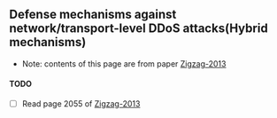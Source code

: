 ﻿Defense mechanisms against network/transport-level DDoS attacks(Hybrid mechanisms)
---

- Note: contents of this page are from paper [Zigzag-2013](https://github.com/hxwang/Security-Summary/blob/master/papers/ZargarJ13_Survey_Defense-Mechanism-against-DDoS.md)


#### TODO
- [ ] Read page 2055 of [Zigzag-2013](https://github.com/hxwang/Security-Summary/blob/master/papers/ZargarJ13_Survey_Defense-Mechanism-against-DDoS.md)
